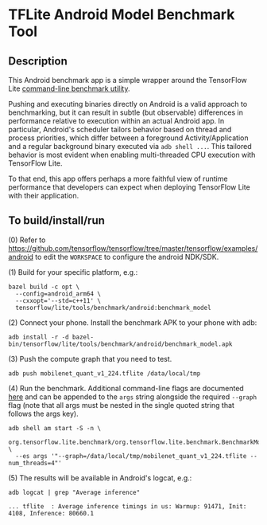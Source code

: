 # TFLite Android Model Benchmark Tool

## Description

This Android benchmark app is a simple wrapper around the TensorFlow Lite
[command-line benchmark utility](https://github.com/tensorflow/tensorflow/tree/master/tensorflow/lite/tools/benchmark).

Pushing and executing binaries directly on Android is a valid approach to
benchmarking, but it can result in subtle (but observable) differences in
performance relative to execution within an actual Android app. In particular,
Android's scheduler tailors behavior based on thread and process priorities,
which differ between a foreground Activity/Application and a regular background
binary executed via `adb shell ...`. This tailored behavior is most evident when
enabling multi-threaded CPU execution with TensorFlow Lite.

To that end, this app offers perhaps a more faithful view of runtime performance
that developers can expect when deploying TensorFlow Lite with their
application.

## To build/install/run

(0) Refer to
https://github.com/tensorflow/tensorflow/tree/master/tensorflow/examples/android
to edit the `WORKSPACE` to configure the android NDK/SDK.

(1) Build for your specific platform, e.g.:

```
bazel build -c opt \
  --config=android_arm64 \
  --cxxopt='--std=c++11' \
  tensorflow/lite/tools/benchmark/android:benchmark_model
```

(2) Connect your phone. Install the benchmark APK to your phone with adb:

```
adb install -r -d bazel-bin/tensorflow/lite/tools/benchmark/android/benchmark_model.apk
```

(3) Push the compute graph that you need to test.

```
adb push mobilenet_quant_v1_224.tflite /data/local/tmp
```

(4) Run the benchmark. Additional command-line flags are documented
[here](https://github.com/tensorflow/tensorflow/tree/master/tensorflow/lite/tools/benchmark/README.md)
and can be appended to the `args` string alongside the required `--graph` flag
(note that all args must be nested in the single quoted string that follows the
args key).

```
adb shell am start -S -n \
  org.tensorflow.lite.benchmark/org.tensorflow.lite.benchmark.BenchmarkModelActivity \
  --es args '"--graph=/data/local/tmp/mobilenet_quant_v1_224.tflite --num_threads=4"'
```

(5) The results will be available in Android's logcat, e.g.:

```
adb logcat | grep "Average inference"

... tflite  : Average inference timings in us: Warmup: 91471, Init: 4108, Inference: 80660.1
```
